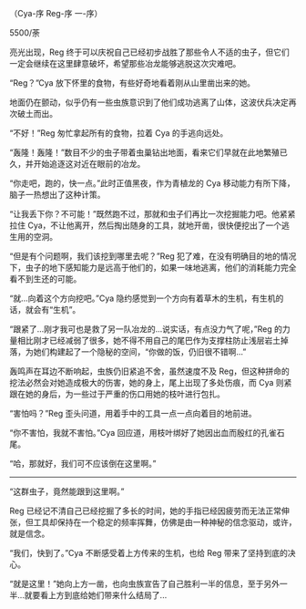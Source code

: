 （Cya-序 Reg-序 一-序）

5500/荼

亮光出现，Reg 终于可以庆祝自己已经初步战胜了那些令人不适的虫子，但它们一定会继续在这里肆意破坏，希望那些冶龙能够逃脱这次灾难吧。

“Reg？”Cya 放下怀里的食物，有些好奇地看着刚从山里凿出来的她。

地面仍在颤动，似乎仍有一些虫族意识到了他们成功逃离了山体，这波伏兵决定再次破土而出。

“不好！”Reg 匆忙拿起所有的食物，拉着 Cya 的手逃向远处。

“轰隆！轰隆！”数目不少的虫子带着虫巢钻出地面，看来它们早就在此地繁殖已久，并开始追逐这对近在眼前的冶龙。

“你走吧，跑的，快一点。”此时正值黑夜，作为青植龙的 Cya 移动能力有所下降，脑子一热想出了这种计策。

“让我丢下你？不可能！”既然跑不过，那就和虫子们再比一次挖掘能力吧。他紧紧拉住 Cya，不让他离开，然后掏出随身的工具，就地开凿，很快便挖出了一个逃生用的空洞。

“但是有个问题啊，我们该挖到哪里去呢？”Reg 犯了难，在没有明确目的地的情况下，虫子的地下感知能力是远高于他们的，如果一味地逃离，他们的消耗能力完全看不到生还的可能。

“就...向着这个方向挖吧。”Cya 隐约感觉到一个方向有着草木的生机，有生机的话，就会有“生机”。

“跟紧了...刚才我可也是救了另一队冶龙的...说实话，有点没力气了呢，”Reg 的力量相比刚才已经减弱了很多，她不得不用自己的尾巴作为支撑柱防止浅层岩土掉落，为她们构建起了一个隐秘的空间，“你做的饭，仍旧很不错啊...”

轰鸣声在耳边不断响起，虫族仍旧紧追不舍，虽然速度不及 Reg，但这种拼命的挖法必然会对她造成极大的伤害，她的身上，尾上出现了多处伤痕，而 Cya 则紧跟在她的身后，为一些过于严重的伤口用她的枝叶进行包扎。

“害怕吗？”Reg 歪头问道，用着手中的工具一点一点向着目的地前进。

“你不害怕，我就不害怕。”Cya 回应道，用枝叶绑好了她因出血而殷红的孔雀石尾。

“哈，那就好，我们可不应该倒在这里啊。”

---

“这群虫子，竟然能跟到这里啊。”

Reg 已经记不清自己已经挖掘了多长的时间，她的手指已经因疲劳而无法正常伸张，但工具却保持在一个稳定的频率挥舞，仿佛是由一种神秘的信念驱动，或许，就是信念。

“我们，快到了。”Cya 不断感受着上方传来的生机，也给 Reg 带来了坚持到底的决心。

“就是这里！”她向上方一凿，也向虫族宣告了自己胜利一半的信息，至于另外一半...就要看上方到底给她们带来什么结局了...